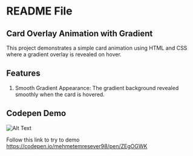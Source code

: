 # **README File**

## **Card Overlay Animation with Gradient**

This project demonstrates a simple card animation using HTML and CSS where a gradient overlay is revealed on hover.

## **Features**

1. Smooth Gradient Appearance: The gradient background revealed smoothly when the card is hovered.

## **Codepen Demo**
![Alt Text](https://pouch.jumpshare.com/preview/DBsTy1SGWPmu7ZttC6Chq0J57yFFDSaet0HTlic3c4a4BgrtduGxvP2Aci11zKz_oMPyIsZRWO0LcBSQ2egzkW_oha6mwurR-mNhoY4CucI)

Follow this link to try to demo https://codepen.io/mehmetemresever98/pen/ZEgOGWK

